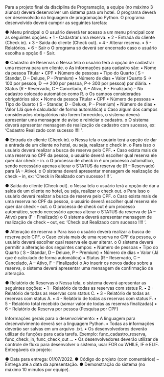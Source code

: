 Para a projeto final da disciplina de Programação, a equipe (no máximo 3 alunos) deverá
desenvolver um sistema para um hotel. O programa deverá ser desenvolvido na linguagem de
programação Python. O programa desenvolvido deverá cumprir as seguintes tarefas:

● Menu principal
o O usuário deverá ter acesso a um menu principal com as seguintes opções:
▪ 1 - Cadastrar uma reserva.
▪ 2 - Entrada do cliente (Check in).
▪ 3 - Saída do cliente (Check out).
▪ 4 - Alterar reserva.
▪ 5 - Relatórios.
▪ 6 - Sair
o O programa só deverá ser encerrado caso o usuário escolha a opção 6 - Sair.

● Cadastro de Reservas
o Nessa tela o usuário terá a opção de cadastrar uma reserva para um cliente.
o As informações para cadastro são:
▪ Nome da pessoa Titular
▪ CPF
▪ Número de pessoas
▪ Tipo do Quarto ( S – Standar, D – Deluxe, P – Premium)
▪ Número de dias
▪ Valor (Quarto S -> 100 por pessoa, D –> 200 por pessoa, P-> 300 por
pessoa) por diária.
▪ Status (R - Reservado, C – Cancelado, A – Ativo, F - Finalizado) – No
cadastro colocado automático como R.
o Os campos considerados obrigatórios são:
▪ Nome da pessoa Titular
▪ CPF
▪ Número de pessoas
▪ Tipo do Quarto ( S – Standar, D – Deluxe, P – Premium)
▪ Número de dias
▪ Valor (Já que é calculador de forma automática)
o Caso algum dos campos considerados obrigatórios não forem fornecidos, o
sistema deverá apresentar uma mensagem de aviso e reiniciar o cadastro.
o O sistema deverá apresentar mensagem de realização de cadastro com
sucesso, ex: ‘Cadastro Realizado com sucesso !!!! ’.

● Entrada do cliente (Check in).
o Nessa tela o usuário terá a opção de dar a entrada de um cliente no hotel, ou
seja, realizar o check in.
o Para isso o usuário deverá realizar a busca de reserva pelo CPF.
▪ Caso exista mais de uma reserva no CPF da pessoa, o usuário deverá
escolher qual reserva ele quer dar check – in.
o O processo de check in é um processo automático, sendo necessário apenas
alterar o STATUS da reserva de (R – Reservado) para (A – Ativo).
o O sistema deverá apresentar mensagem de realização de check – in, ex: ‘Check
in Realizado com sucesso !!!! ’.

● Saída do cliente (Check out).
o Nessa tela o usuário terá a opção de dar a saída de um cliente no hotel, ou
seja, realizar o check out.
o Para isso o usuário deverá realizar a busca de reserva pelo CPF.
o Caso exista mais de uma reserva no CPF da pessoa, o usuário deverá escolher
qual reserva ele quer dar check – out.
o O processo de check out é um processo automático, sendo necessário apenas
alterar o STATUS da reserva de (A – Ativo) para (F - Finalizado)
o O sistema deverá apresentar mensagem de realização de check – out, ex:
‘Check out Realizado com sucesso !!!! ’.

● Alteração de reserva
o Para isso o usuário deverá realizar a busca de reserva pelo CPF.
o Caso exista mais de uma reserva no CPF da pessoa, o usuário deverá escolher
qual reserva ele quer alterar.
o O sistema deverá permitir a alteração dos seguintes campos:
▪ Número de pessoas
▪ Tipo do Quarto ( S – Standar, D – Deluxe, P – Premium)
▪ Número de dias
▪ Valor (Já que é calculado de forma automática)
▪ Status (R - Reservado, C – Cancelado, A – Ativo, F - Finalizado)
o Ao inserir os novos dados sobre a reserva, o sistema deverá apresentar uma
mensagem de confirmação de alteração.

● Relatório de Reservas
o Nessa tela, o sistema deverá apresentar as seguintes opções:
▪ 1 - Relatório de todas as reservas com status R.
▪ 2 - Relatório de todas as reservas com status C.
▪ 3 - Relatório de todas as reservas com status A.
▪ 4 - Relatório de todas as reservas com status F.
▪ 5 - Relatório total recebido (somar valor de todas as reservas
finalizadas)
▪ 6 – Relatório de Reserva por pessoa (Pesquisa por CPF)

Informações gerais para o desenvolvimento:
▪ A linguagem para desenvolvimento deverá ser a linguagem Python.
▪ Todas as informações deverão ser salvas em um arquivo .txt.
▪ Os desenvolvedores deverão utilizar de funções para cada tarefa. Exemplo:
func_cadastro_reserva, func_check_in, func_check_out ...
▪ Os desenvolvedores deverão utilizar de controle de fluxo para desenvolver o
sistema, usar FOR ou WHILE, IF e ELIF.
Entregáveis do projeto:

● Data para entrega: 01/07/2022.
● Código do projeto (com comentários) – Entrega até a data da apresentação.
● Demonstração do sistema (no máximo 10 minutos por equipe).